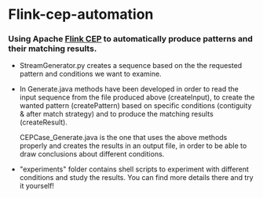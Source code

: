 # Flink-cep-automation

### Using Apache [Flink CEP](https://github.com/apache/flink) to automatically produce patterns and their matching results.

- StreamGenerator.py creates a sequence based on the the requested pattern and conditions we want to examine.

- In Generate.java methods have been developed in order to read the input sequence from the file produced above (createInput), to create the wanted pattern (createPattern) based on specific conditions (contiguity & after match strategy) and to produce the matching results (createResult).

  CEPCase_Generate.java is the one that uses the above methods properly and creates the results in an output file, in order to be able to draw conclusions about different conditions.
 
- "experiments" folder contains shell scripts to experiment with different conditions and study the results. You can find more details there and try it yourself!
